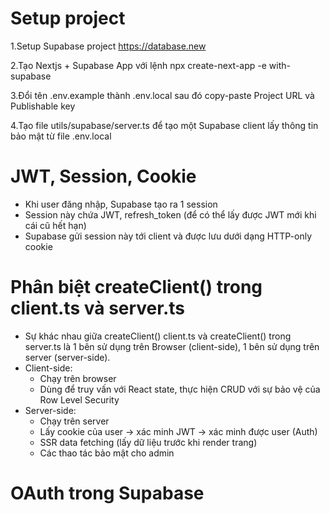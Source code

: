 # Setup project

1.Setup Supabase project https://database.new

2.Tạo Nextjs + Supabase App với lệnh npx create-next-app -e with-supabase

3.Đổi tên .env.example thành .env.local sau đó copy-paste Project URL và Publishable key

4.Tạo file utils/supabase/server.ts để tạo một Supabase client lấy thông tin bảo mật từ file .env.local

# JWT, Session, Cookie

- Khi user đăng nhập, Supabase tạo ra 1 session
- Session này chứa JWT, refresh_token (để có thể lấy được JWT mới khi cái cũ hết hạn)
- Supabase gửi session này tới client và được lưu dưới dạng HTTP-only cookie

# Phân biệt createClient() trong client.ts và server.ts

- Sự khác nhau giữa createClient() client.ts và createClient() trong server.ts là 1 bên sử dụng trên Browser (client-side), 1 bên sử dụng trên server (server-side).
- Client-side:
  - Chạy trên browser
  - Dùng để truy vấn với React state, thực hiện CRUD với sự bảo vệ của Row Level Security
- Server-side:
  - Chạy trên server
  - Lấy cookie của user -> xác minh JWT -> xác minh được user (Auth)
  - SSR data fetching (lấy dữ liệu trước khi render trang)
  - Các thao tác bảo mật cho admin

# OAuth trong Supabase
